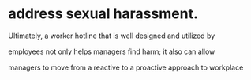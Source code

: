 # address sexual harassment.

Ultimately, a worker hotline that is well designed and utilized by

employees not only helps managers ﬁnd harm; it also can allow

managers to move from a reactive to a proactive approach to workplace